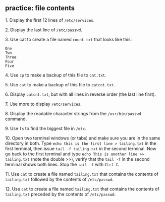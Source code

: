 ## practice: file contents

1\. Display the first 12 lines of `/etc/services`.

2\. Display the last line of `/etc/passwd`.

3\. Use cat to create a file named `count.txt` that looks like this:

    One
    Two
    Three
    Four
    Five

4\. Use `cp` to make a backup of this file to `cnt.txt`.

5\. Use `cat` to make a backup of this file to `catcnt.txt`.

6\. Display `catcnt.txt`, but with all lines in reverse order (the last
line first).

7\. Use more to display `/etc/services`.

8\. Display the readable character strings from the `/usr/bin/passwd`
command.

9\. Use `ls` to find the biggest file in `/etc`.

10\. Open two terminal windows (or tabs) and make sure you are in the
same directory in both. Type `echo this is the first line > tailing.txt`
in the first terminal, then issue `tail -f tailing.txt` in the second
terminal. Now go back to the first terminal and type
`echo This is another line >> tailing.txt` (note the double \>\>),
verify that the `tail -f` in the second terminal shows both lines. Stop
the `tail -f` with `Ctrl-C`.

11\. Use `cat` to create a file named `tailing.txt` that contains the
contents of `tailing.txt` followed by the contents of `/etc/passwd`.

12\. Use `cat` to create a file named `tailing.txt` that contains the
contents of `tailing.txt` preceded by the contents of `/etc/passwd`.
